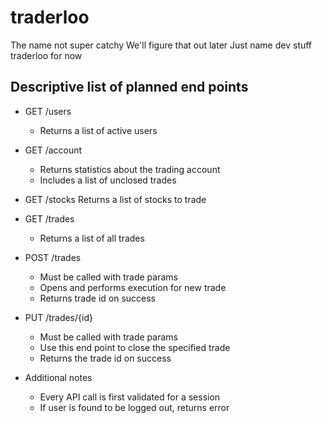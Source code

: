 traderloo
=========

The name not super catchy
We'll figure that out later
Just name dev stuff traderloo for now

## Descriptive list of planned end points

- GET /users
    - Returns a list of active users

- GET /account
    - Returns statistics about the trading account
    - Includes a list of unclosed trades

- GET /stocks
    Returns a list of stocks to trade

- GET /trades
    - Returns a list of all trades

- POST /trades
    - Must be called with trade params
    - Opens and performs execution for new trade
    - Returns trade id on success

- PUT /trades/{id}
    - Must be called with trade params
    - Use this end point to close the specified trade
    - Returns the trade id on success

- Additional notes
    - Every API call is first validated for a session
    - If user is found to be logged out, returns error